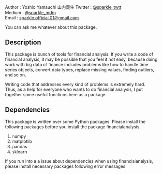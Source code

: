 

Author : Yoshio Yamauchi 山内義生
Twitter : [@sparkle_twtt](https://twitter.com/sparkle_twtt)  
Medium : [@sparkle_mdm](https://sparkle-mdm.medium.com/)  
Email : sparkle.official.01@gmail.com  

You can ask me whatever about this package.


## Description
This package is  bunch of tools for financial analysis.
If you write a code of financial analysis, it may be possible that you feel it not easy, because doing work with big data of finance includes problems like how to handle time series objects, convert data types, replace missing values, finding outliers, and so on.

Writing code that addresses every kind of problems is extremely hard. Thus, as a help for everyone who wants to do financial analysis, I put together some useful functions here as a package.  

## Dependencies
This package is written over some Python packages. Please install the following packages before you install the package financialanalysis.
<ol>  
<li>numpy </li>  
<li>matplotlib</li>  
<li>pandas</li>  
<li>sklearn</li>  
</ol>
If you run into a a issue about dependencies when using financialanalysis, please install necessary packages following error messages.
